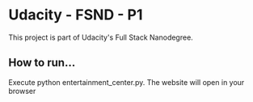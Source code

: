 # Udacity - FSND - P1

This project is part of Udacity's Full Stack Nanodegree.


## How to run...

Execute python entertainment_center.py.
The website will open in your browser
